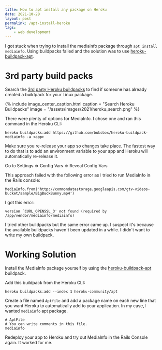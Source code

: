 ```yaml
---
title: How to apt install any package on Heroku
date: 2021-10-28
layout: post
permalink: /apt-install-heroku
tags:
    - web development
---
```


I got stuck when trying to install the mediainfo package through `apt install mediainfo`. Using buildpacks failed and the solution was to use [heroku-buildpack-apt](https://github.com/heroku/heroku-buildpack-apt).

# 3rd party build packs
Search the [3rd party Heroku buildpacks](https://elements.heroku.com/buildpacks) to find if someone has already created a buildpack for your Linux package.

{% include image_center_caption.html
caption = "Search Heroku Buildpacks"
image = "/assets/images/2021/heroku_search.png"
%}

There were plenty of options for MediaInfo. I chose one and ran this command in the Heroku CLI:

```
heroku buildpacks:add https://github.com/bubobox/heroku-buildpack-mediainfo -a <app>
```

Make sure you re-release your app so changes take place. 
The fastest way to do that is to add an environment variable to your app and Heroku will automatically re-release it.

Go to Settings => Config Vars => Reveal Config Vars

This approach failed with the following error as I tried to run MediaInfo in the Rails console:

```
MediaInfo.from('http://commondatastorage.googleapis.com/gtv-videos-bucket/sample/BigBuckBunny.mp4')
```
I got this error:
```
version `CURL_OPENSSL_3' not found (required by /app/vendor/mediainfo/mediainfo)
```

I tried other buildpacks but the same error came up. I suspect it's because the available buildpacks haven't been updated in a while. I didn't want to write my own buildpack.

# Working Solution

Install the MediaInfo package yourself by using the [heroku-buildpack-apt](https://github.com/heroku/heroku-buildpack-apt) buildpack.

Add this buildpack from the Heroku CLI:

```
heroku buildpacks:add --index 1 heroku-community/apt
```

Create a file named `Aptfile` and add a package name on each new line that you want Heroku to automatically add to your application. In my case, I wanted `mediainfo` apt package.

```
# AptFile
# You can write comments in this file.
mediainfo
```
Redeploy your app to Heroku and try out MediaInfo in the Rails Console again. It worked for me.
